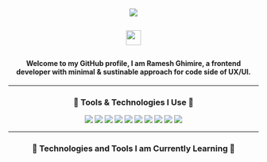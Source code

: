 
<h1 align="center">
  <a href="https://git.io/typing-svg"><img src="https://readme-typing-svg.herokuapp.com/?lines=Hello+there!+👋;Nice+to+see+You!+&center=true&size=30"></a>
  <p><img src="https://emojis.slackmojis.com/emojis/images/1531849430/4246/blob-sunglasses.gif?1531849430" width="30"/></p>
</h1>
<h4 align="center">
  Welcome to my GitHub profile, I am Ramesh Ghimire, a frontend developer with minimal & sustinable approach for code side of UX/UI.
</h4>
<hr/>
<h3 align="center">
  🔧 Tools & Technologies I Use 🚀 
</h3>
<p align="center">
  <img src="https://img.shields.io/badge/Tools-figma-%23F24E1E?style=flat-square&logo=figma&logoColor=blue">
  <img src="https://img.shields.io/badge/Tools-Visual_Studio_Code-%23007ACC?style=flat-square&logo=visual-studio-code">
  <img src="https://img.shields.io/badge/Code-HTML5-%23E34F26?style=flat-square&logo=html5">
  <img src="https://img.shields.io/badge/Code-CSS3-%231572B6?style=flat-square&logo=css3">
  <img src="https://img.shields.io/badge/Code-JavaScript-%23F7DF1E?style=flat-square&logo=javascript">
  <img src="https://img.shields.io/badge/Tools-MarkDown-%23F7DF1E?style=flat-square&logo=markdown">
  
  <img src="https://img.shields.io/badge/Code-Sass-%23F24E1E?style=flat-square&logo=sass&logoColor=pink">
  <img src="https://img.shields.io/badge/Tools-Git-%23F05032?style=flat-square&logo=git">
  <img src="https://img.shields.io/badge/Code-React-%2361DAFB?style=flat-square&logo=react">
  <img src="https://img.shields.io/badge/Code-Tailwind_CSS-%2338B2AC?style=flat-square&logo=tailwind-css">
</p>

<hr>
<h3 align="center">🤔 Technologies and Tools I am Currently Learning 🔭</h3>


  
  
 
